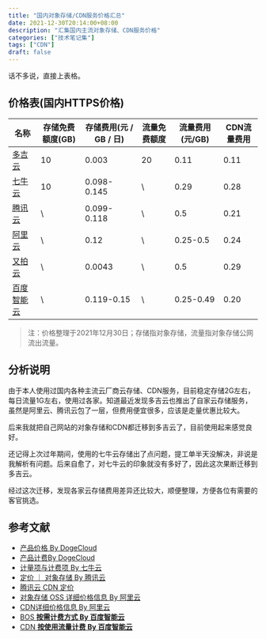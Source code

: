 ```yaml
---
title: "国内对象存储/CDN服务价格汇总"
date: 2021-12-30T20:14:00+08:00
description: "汇集国内主流对象存储、CDN服务价格"
categories: ["技术笔记集"]
tags: ["CDN"]
draft: false
---
```


话不多说，直接上表格。

## 价格表(国内HTTPS价格)

| 名称 | 存储免费额度(GB) | 存储费用(元 / GB / 日) | 流量免费额度 | 流量费用(元/GB) | CDN流量费用 |
| --- | --- | --- | --- | --- | --- |
| [多吉云](https://www.dogecloud.com) | 10 | 0.003 | 20 | 0.11 | 0.11 |
| [七牛云](https://www.qiniu.com) | 10 | 0.098-0.145 | \ | 0.29 | 0.28 |
| [腾讯云](https://cloud.tencent.com) | \ | 0.099-0.118 | \ | 0.5 | 0.21 |
| [阿里云](https://www.aliyun.com) | \ | 0.12 | \ | 0.25-0.5 | 0.24 |
| [又拍云](https://www.upyun.com) | \ | 0.0043 | \ | 0.5 | 0.29 |
| [百度智能云](https://cloud.baidu.com) | \ | 0.119-0.15 | \ | 0.25-0.49 | 0.20 |

> 注：价格整理于2021年12月30日；存储指对象存储，流量指对象存储公网流出流量。
> 

## 分析说明

由于本人使用过国内各种主流云厂商云存储、CDN服务，目前稳定存储2G左右，每日流量1G左右，使用过各家。知道最近发现多吉云也推出了自家云存储服务，虽然是阿里云、腾讯云包了一层，但费用便宜很多，应该是走量优惠比较大。

后来我就把自己网站的对象存储和CDN都迁移到多吉云了，目前使用起来感觉良好。

还记得上次过年期间，使用的七牛云存储出了点问题，提工单半天没解决，非说是我解析有问题。后来自愈了，对七牛云的印象就没有多好了，因此这次果断迁移到多吉云。

经过这次迁移，发现各家云存储费用差异还比较大，顺便整理，方便各位有需要的客官挑选。

## 参考文献

- [产品价格 By DogeCloud](https://www.dogecloud.com/price?product=oss)
- [产品计费By DogeCloud](https://docs.dogecloud.com/oss/manual-billing)
- [计量项与计费项 By 七牛云](https://developer.qiniu.com/kodo/6379/metering-and-billing)
- [定价 ｜ 对象存储 By 腾讯云](https://buy.cloud.tencent.com/price/cos)
- [腾讯云 CDN 定价](https://cloud.tencent.com/product/cdn/pricing)
- [对象存储 OSS 详细价格信息 By 阿里云](https://www.aliyun.com/price/product?spm=5176.7933691.J_5253785160.4.6ad44c59Sqp56A#/oss/detail/ossbag)
- [CDN详细价格信息 By 阿里云](https://www.aliyun.com/price/product?spm=5176.7933691.J_5253785160.4.6ad44c59Sqp56A#/cdn/detail/cdn)
- [BOS **按需计费方式 By 百度智能云**](https://cloud.baidu.com/doc/BOS/s/Ok1rmtaow)
- [CDN **按使用流量计费 By 百度智能云**](https://cloud.baidu.com/doc/CDN/s/hjwvyfjc2)